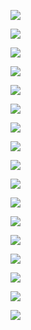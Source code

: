 <!--BREAK-->
<p class="centered">
  <img src="{{link "IMG_5433.jpg"}}" />
</p>

<p class="centered">
  <img src="{{link "IMG_5440.jpg"}}" />
</p>

<p class="centered">
  <img src="{{link "IMG_5450.jpg"}}" />
</p>

<p class="centered">
  <img src="{{link "IMG_5453.jpg"}}" />
</p>

<p class="centered">
  <img src="{{link "IMG_5458.jpg"}}" />
</p>

<p class="centered">
  <img src="{{link "IMG_5471.jpg"}}" />
</p>

<p class="centered">
  <img src="{{link "IMG_5473.jpg"}}" />
</p>

<p class="centered">
  <img src="{{link "IMG_5478.jpg"}}" />
</p>

<p class="centered">
  <img src="{{link "IMG_5483.jpg"}}" />
</p>

<p class="centered">
  <img src="{{link "IMG_5515.jpg"}}" />
</p>

<p class="centered">
  <img src="{{link "IMG_5494.jpg"}}" />
</p>

<p class="centered">
  <img src="{{link "IMG_5492.jpg"}}" />
</p>

<p class="centered">
  <img src="{{link "IMG_5508.jpg"}}" />
</p>

<p class="centered">
  <img src="{{link "IMG_5496.jpg"}}" />
</p>

<p class="centered">
  <img src="{{link "IMG_5500.jpg"}}" />
</p>

<p class="centered">
  <img src="{{link "IMG_5511.jpg"}}" />
</p>

<p class="centered">
  <img src="{{link "IMG_5519.jpg"}}" />
</p>
